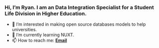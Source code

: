 ### Hi, I’m Ryan. I am an Data Integration Specialist for a Student Life Division in Higher Education. 


- 👀 I’m interested in making open source databases models to help universities.
- 🌱 I’m currently learning NUXT.
- 📫 How to reach me: **[Email](mailto:ryan+githubprofile@ryanevaul.com)**
